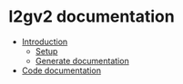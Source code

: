 <!-- l2gv2 documentation master file, created by
sphinx-quickstart on Mon Nov  4 11:00:53 2024.
You can adapt this file completely to your liking, but it should at least
contain the root `toctree` directive. -->

# l2gv2 documentation

* [Introduction](intro.md)
  * [Setup](intro.md#setup)
  * [Generate documentation](intro.md#generate-documentation)
* [Code documentation](code.md)
